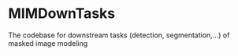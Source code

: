 # MIMDownTasks
The codebase for downstream tasks (detection, segmentation,...) of masked image modeling 
